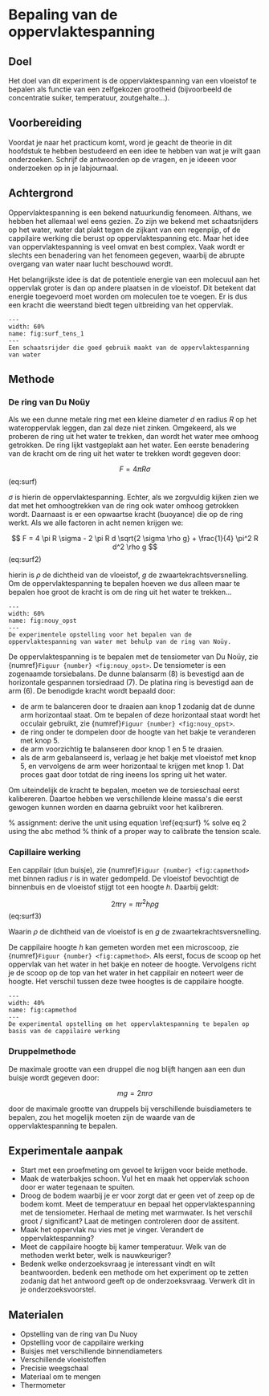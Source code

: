 # Bepaling van de oppervlaktespanning

## Doel
Het doel van dit experiment is de oppervlaktespanning van een vloeistof te bepalen als functie van een zelfgekozen grootheid (bijvoorbeeld de concentratie suiker, temperatuur, zoutgehalte...).

## Voorbereiding
Voordat je naar het practicum komt, word je geacht de theorie in dit hoofdstuk te hebben bestudeerd en een idee te hebben van wat je wilt gaan onderzoeken. Schrijf de antwoorden op de vragen, en je ideeen voor onderzoeken op in je labjournaal. 

## Achtergrond
Oppervlaktespanning is een bekend natuurkundig fenomeen. Althans, we hebben het allemaal wel eens gezien. Zo zijn we bekend met schaatsrijders op het water, water dat plakt tegen de zijkant van een regenpijp, of de cappilaire werking die berust op oppervlaktespanning etc. Maar het idee van oppervlaktespanning is veel omvat en best complex. Vaak wordt er slechts een benadering van het fenomeen gegeven, waarbij de abrupte overgang van water naar lucht beschouwd wordt. 

Het belangrijkste idee is dat de potentiele energie van een molecuul aan het oppervlak groter is dan op andere plaatsen in de vloeistof. Dit betekent dat energie toegevoerd moet worden om moleculen toe te voegen. Er is dus een kracht die weerstand biedt tegen uitbreiding van het oppervlak. 

```{figure} Figures/Oppspanning/schaatsrijder.jpg
---
width: 60%
name: fig:surf_tens_1
---
Een schaatsrijder die goed gebruik maakt van de oppervlaktespanning van water 
```


## Methode
### De ring van Du Noüy
Als we een dunne metale ring met een kleine diameter $d$ en radius $R$ op het wateroppervlak leggen, dan zal deze niet zinken. Omgekeerd, als we proberen de ring uit het water te trekken, dan wordt het water mee omhoog getrokken. De ring lijkt vastgeplakt aan het water. Een eerste benadering van de kracht om de ring uit het water te trekken wordt gegeven door: 

$$ F = 4 \pi R \sigma $$ (eq:surf)

$\sigma$ is hierin de oppervlaktespanning. Echter, als we zorgvuldig kijken zien we dat met het omhoogtrekken van de ring ook water omhoog getrokken wordt. Daarnaast is er een opwaartse kracht (buoyance) die op de ring werkt. Als we alle factoren in acht nemen krijgen we:

$$ F = 4 \pi R \sigma - 2 \pi R d \sqrt{2 \sigma \rho g} + \frac{1}{4} \pi^2 R d^2 \rho g $$ (eq:surf2)

hierin is $\rho$ de dichtheid van de vloeistof, $g$ de zwaartekrachtsversnelling. Om de oppervlaktespanning te bepalen hoeven we dus alleen maar te bepalen hoe groot de kracht is om de ring uit het water te trekken...

```{figure} Figures/Oppspanning/opstelling_nouy.jpg
---
width: 60%
name: fig:nouy_opst
---
De experimentele opstelling voor het bepalen van de oppervlaktespanning van water met behulp van de ring van Noüy.
```

De oppervlaktespanning is te bepalen met de tensiometer van Du Noüy, zie  {numref}`Figuur {number} <fig:nouy_opst>`. De tensiometer is een zogenaamde torsiebalans. De dunne balansarm (8) is bevestigd aan de horizontale gespannen torsiedraad (7). De platina ring is bevestigd aan de arm (6). De benodigde kracht wordt bepaald door: 

* de arm te balanceren door te draaien aan knop 1 zodanig dat de dunne arm horizontaal staat. Om te bepalen of deze horizontaal staat wordt het occulair gebruikt, zie {numref}`Figuur {number} <fig:nouy_opst>`. 
* de ring onder te dompelen door de hoogte van het bakje te veranderen met knop 5.
* de arm voorzichtig te balanseren door knop 1 en 5 te draaien.
* als de arm gebalanseerd is, verlaag je het bakje met vloeistof met knop 5, en vervolgens de arm weer horizontaal te krijgen met knop 1. Dat proces gaat door totdat de ring ineens los spring uit het water. 

Om uiteindelijk de kracht te bepalen, moeten we de torsieschaal eerst kalibereren. Daartoe hebben we verschillende kleine massa's die eerst gewogen kunnen worden en daarna gebruikt voor het kalibreren.

% assignment: derive the unit using equation \ref{eq:surf}
% solve eq 2 using the abc method
% think of a proper way to calibrate the tension scale.

### Capillaire werking

Een cappilair (dun buisje), zie {numref}`Figuur {number} <fig:capmethod>` met binnen radius $r$ is in water gedompeld. De vloeistof bevochtigt de binnenbuis en de vloeistof stijgt tot een hoogte $h$. Daarbij geldt: 

$$ 2\pi r \gamma = \pi r^2 h \rho g $$ (eq:surf3)

Waarin $\rho$ de dichtheid van de vloeistof is en $g$ de zwaartekrachtsversnelling.

De cappilaire hoogte $h$ kan gemeten worden met een microscoop, zie {numref}`Figuur {number} <fig:capmethod>`. Als eerst, focus de scoop op het oppervlak van het water in het bakje en noteer de hoogte. Vervolgens richt je de scoop op de top van het water in het cappilair en noteert weer de hoogte. Het verschil tussen deze twee hoogtes is de cappilaire hoogte.

```{figure} Figures/Oppspanning/cappilairmethod.jpg
---
width: 40%
name: fig:capmethod
---
De experimental opstelling om het oppervlaktespanning te bepalen op basis van de cappilaire werking
```

### Druppelmethode
De maximale grootte van een druppel die nog blijft hangen aan een dun buisje wordt gegeven door: 

$$mg=2\pi r\sigma$$

door de maximale grootte van druppels bij verschillende buisdiameters te bepalen, zou het mogelijk moeten zijn de waarde van de oppervlaktespanning te bepalen.

## Experimentale aanpak

* Start met een proefmeting om gevoel te krijgen voor beide methode. 
* Maak de waterbakjes schoon. Vul het en maak het oppervlak schoon door er water tegenaan te spuiten.
* Droog de bodem waarbij je er voor zorgt dat er geen vet of zeep op de bodem komt. Meet de temperatuur en bepaal het oppervlaktespanning met de tensiometer. Herhaal de meting met warmwater. Is het verschil groot / significant? Laat de metingen controleren door de assitent.
* Maak het oppervlak nu vies met je vinger. Verandert de oppervlaktespanning?
* Meet de cappilaire hoogte bij kamer temperatuur. Welk van de methoden werkt beter, welk is nauwkeuriger?
* Bedenk welke onderzoeksvraag je interessant vindt en wilt beantwoorden. bedenk een methode om het experiment op te zetten zodanig dat het antwoord geeft op de onderzoeksvraag. Verwerk dit in je onderzoeksvoorstel.

## Materialen
* Opstelling van de ring van Du Nuoy
* Opstelling voor de cappilaire werking
* Buisjes met verschillende binnendiameters
* Verschillende vloeistoffen
* Precisie weegschaal
* Materiaal om te mengen
* Thermometer
